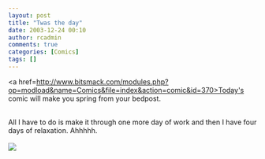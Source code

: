 ```yaml
---
layout: post
title: "Twas the day"
date: 2003-12-24 00:10
author: rcadmin
comments: true
categories: [Comics]
tags: []
---
```

<a href=http://www.bitsmack.com/modules.php?op=modload&name=Comics&file=index&action=comic&id=370>Today's comic</a> will make you spring from your bedpost.
<br />

<br />
All I have to do is make it through one more day of work and then I have four days of relaxation. Ahhhhh.<Br><br><!--more--><img src='http://dl.bitsmack.com/comics/20031224.gif' alt'' />
